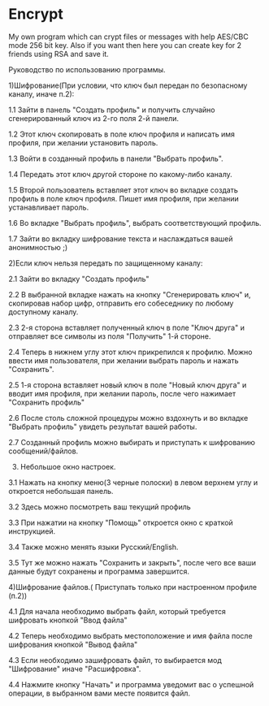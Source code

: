 # Encrypt
My own program which can crypt files or messages with help AES/CBC mode 256 bit key. Also if you want then here you can create key for 2 friends using RSA and save it.

Руководство по использованию программы.

1)Шифрование(При условии, что ключ был передан по безопасному каналу, иначе п.2):

1.1 Зайти в панель "Создать профиль" и получить случайно сгенерированный ключ из 2-го поля 2-й панели.

1.2 Этот ключ скопировать в поле ключ профиля и написать имя профиля, при желании установить пароль.

1.3 Войти в созданный профиль в панели "Выбрать профиль".

1.4 Передать этот ключ другой стороне по какому-либо каналу.

1.5 Второй пользователь вставляет этот ключ во вкладке создать профиль в поле ключ профиля.
Пишет имя профиля, при желании устанавливает пароль.

1.6 Во вкладке "Выбрать профиль", выбрать соответствующий профиль.

1.7 Зайти во вкладку шифрование текста и наслаждаться вашей анонимностью ;)

2)Если ключ нельзя передать по защищенному каналу:

2.1 Зайти во вкладку "Создать профиль"

2.2 В выбранной вкладке нажать на кнопку "Сгенерировать ключ" и, скопировав набор цифр, отправить его собеседнику по любому доступному каналу.

2.3 2-я сторона вставляет полученный ключ в поле "Ключ друга" и отправляет все символы из поля "Получить" 1-й стороне.

2.4 Теперь в нижнем углу этот ключ прикрепился к профилю. Можно ввести имя пользователя, при желании выбрать пароль и нажать "Сохранить".

2.5 1-я сторона вставляет новый ключ в поле "Новый ключ друга" и вводит имя профиля, при желании пароль, после чего нажимает "Сохранить профиль"

2.6 После столь сложной процедуры можно вздохнуть и во вкладке "Выбрать профиль" увидеть результат вашей работы.

2.7 Созданный профиль можно выбирать и приступать к шифрованию сообщений/файлов.

3) Небольшое окно настроек.

3.1 Нажать на кнопку меню(3 черные полоски) в левом верхнем углу и откроется небольшая панель.

3.2 Здесь можно посмотреть ваш текущий профиль

3.3 При нажатии на кнопку "Помощь" откроется окно с краткой инструкцией.

3.4 Также можно менять языки Русский/English.

3.5 Тут же можно нажать "Сохранить и закрыть", после чего все ваши данные будут сохранены и программа завершится.

4)Шифрование файлов.( Приступать только при настроенном профиле (п.2))

4.1 Для начала необходимо выбрать файл, который требуется шифровать кнопкой "Ввод файла"

4.2 Теперь необходимо выбрать местоположение и имя файла после шифрования кнопкой "Вывод файла"

4.3 Если необходимо зашифровать файл, то выбирается мод "Шифрование" иначе "Расшифровка".

4.4 Нажмите кнопку "Начать" и программа уведомит вас о успешной операции, в выбранном вами месте появится файл.



